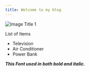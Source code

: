 ```yaml
---
title: Welcome to my blog
---
```


![Image Title 1](https://images.unsplash.com/photo-1507525428034-b723cf961d3e?ixlib=rb-4.0.3&ixid=M3wxMjA3fDB8MHxwaG90by1wYWdlfHx8fGVufDB8fHx8fA%3D%3D&auto=format&fit=crop&w=2073&q=80)

List of Items
- Television
- Air Conditioner 
- Power Bank

***This Font used in both bold and italic.***
